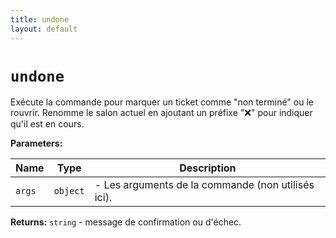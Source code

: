 ```yaml
---
title: undone
layout: default
---
```


# `undone`

Exécute la commande pour marquer un ticket comme "non terminé" ou le rouvrir. Renomme le salon actuel en ajoutant un préfixe "❌" pour indiquer qu'il est en cours.

**Parameters:**

| Name | Type | Description |
| ---- | ---- | ----------- |
| `args` | `object` | - Les arguments de la commande (non utilisés ici). |

**Returns:** `string` - message de confirmation ou d'échec.

